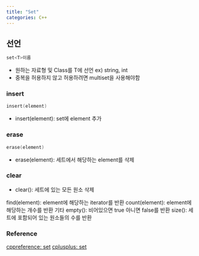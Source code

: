 ```yaml
---
title: "Set"
categories: C++
---
```

## 선언
```cpp
set<T>이름
```
- 원하는 자료형 및 Class를 T에 선언 ex) string, int
- 중복을 허용하지 않고 허용하려면 multiset을 사용해야함

### insert
```cpp
insert(element)
```
- insert(element): set에 element 추가

### erase
```cpp
erase(element)
```
- erase(element): 세트에서 해당하는 element를 삭제

### clear
- clear(): 세트에 있는 모든 원소 삭제

find(element): element에 해당하는 iterator를 반환
count(element): element에 해당하는 개수를 반환
기타
empty(): 비어있으면 true 아니면 false를 반환
size(): 세트에 포함되어 있는 원소들의 수를 반환

### Reference
[cppreference: set](https://en.cppreference.com/w/cpp/container/set)
[cplusplus: set](https://cplusplus.com/reference/set/set/)

